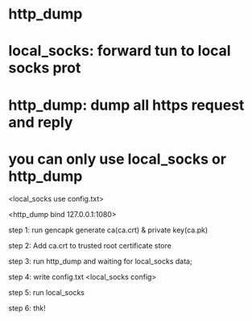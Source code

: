 # http_dump
# local_socks: forward tun to local socks prot  

# http_dump: dump all https request and reply <http not supported. use Wireshark>  
 
# you can only use local_socks or http_dump 
     
<local_socks use config.txt>  
 
<http_dump bind 127.0.0.1:1080>  
 
step 1: run gencapk generate ca(ca.crt) & private key(ca.pk)   

step 2: Add ca.crt to trusted root certificate store    

step 3: run http_dump and waiting for local_socks data;  

step 4: write config.txt <local_socks config>    

step 5: run local_socks   

step 6: thk!  


 
 
   
